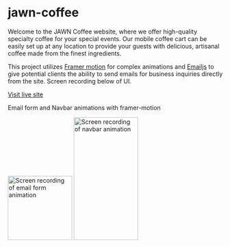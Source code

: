 # jawn-coffee
Welcome to the JAWN Coffee website, where we offer high-quality specialty coffee for your special events. Our mobile coffee cart can be easily set up at any location to provide your guests with delicious, artisanal coffee made from the finest ingredients.

This project utilizes [Framer motion](https://www.framer.com/motion/) for complex animations and [Emailjs](https://medium.com/geekculture/how-to-send-emails-from-a-form-in-react-emailjs-6cdd21bb4190) to give potential clients the ability to send emails for business inquiries directly from the site. Screen recording below of UI.

<!-- [Visit live site](https://joshtdale.github.io/jawn-coffee/) -->
<a href="https://joshtdale.github.io/jawn-coffee/" target="_blank">Visit live site</a>

Email form and Navbar animations with framer-motion

<img src="https://github.com/Joshtdale/jawn-coffee/assets/111532201/aa67cbb7-f9de-4bf8-b1a4-208be3580cf3)" alt="Screen recording of email form animation" width="150"/>
<img src="https://github.com/Joshtdale/jawn-coffee/assets/111532201/00f9326d-5f66-4997-b061-efd79719b373" alt="Screen recording of navbar animation" width="150" height="287"/>
